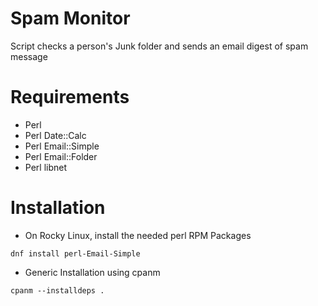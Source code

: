 # Spam Monitor
Script checks a person's Junk folder and sends an email digest of spam message

# Requirements
* Perl
* Perl Date::Calc
* Perl Email::Simple
* Perl Email::Folder
* Perl libnet

# Installation
* On Rocky Linux, install the needed perl RPM Packages
```
dnf install perl-Email-Simple
```
* Generic Installation using cpanm
```
cpanm --installdeps .
```

